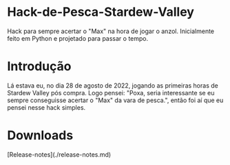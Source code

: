 # Hack-de-Pesca-Stardew-Valley
Hack para sempre acertar o "Max" na hora de jogar o anzol. Inicialmente feito em Python e projetado para passar o tempo.

<h1>Introdução</h1>
<p>Lá estava eu, no dia 28 de agosto de 2022, jogando as primeiras horas de Stardew Valley pós compra. Logo pensei: "Poxa, seria interessante se eu sempre conseguisse acertar o "Max" da vara de pesca.", então foi aí que eu pensei nesse hack simples.</p>

<h1>Downloads</h1>
[Release-notes](./release-notes.md)

